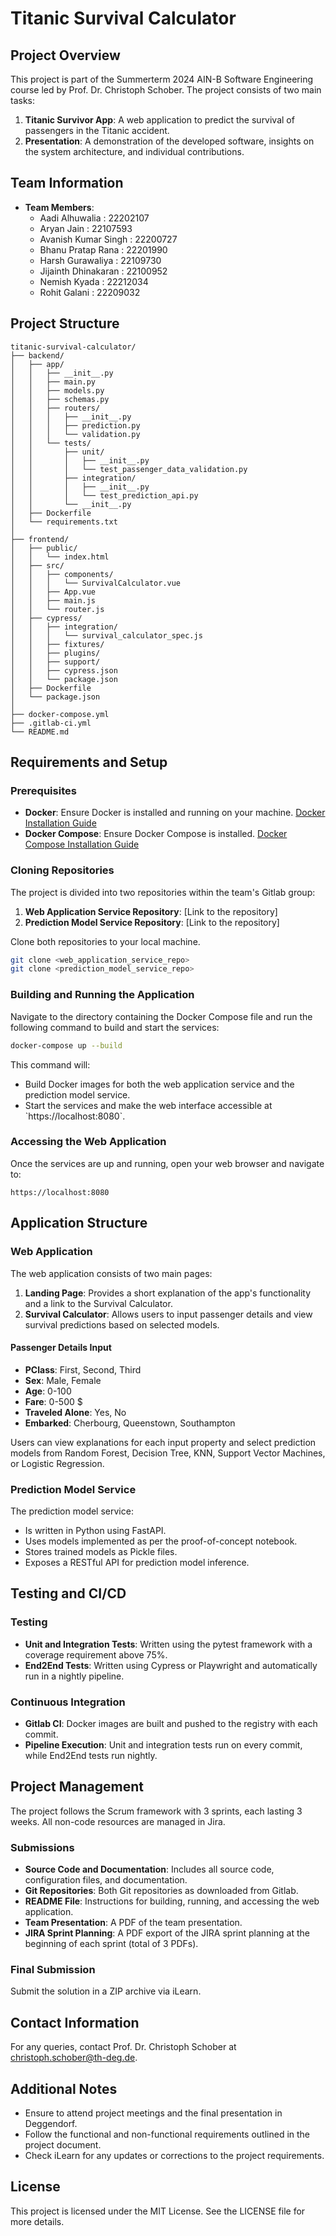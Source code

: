 # Titanic Survival Calculator

## Project Overview

This project is part of the Summerterm 2024 AIN-B Software Engineering course led by Prof. Dr. Christoph Schober. The project consists of two main tasks:

1. **Titanic Survivor App**: A web application to predict the survival of passengers in the Titanic accident.
2. **Presentation**: A demonstration of the developed software, insights on the system architecture, and individual contributions.

## Team Information

- **Team Members**: 
  - Aadi Alhuwalia : 22202107
  - Aryan Jain : 22107593
  - Avanish Kumar Singh : 22200727
  - Bhanu Pratap Rana : 22201990
  - Harsh Gurawaliya : 22109730
  - Jijainth Dhinakaran : 22100952
  - Nemish Kyada : 22212034
  - Rohit Galani : 22209032

## Project Structure
```
titanic-survival-calculator/
├── backend/
│   ├── app/
│   │   ├── __init__.py
│   │   ├── main.py
│   │   ├── models.py
│   │   ├── schemas.py
│   │   ├── routers/
│   │   │   ├── __init__.py
│   │   │   ├── prediction.py
│   │   │   └── validation.py
│   │   └── tests/
│   │       ├── unit/
│   │       │   ├── __init__.py
│   │       │   └── test_passenger_data_validation.py
│   │       ├── integration/
│   │       │   ├── __init__.py
│   │       │   └── test_prediction_api.py
│   │       └── __init__.py
│   ├── Dockerfile
│   └── requirements.txt
│
├── frontend/
│   ├── public/
│   │   └── index.html
│   ├── src/
│   │   ├── components/
│   │   │   └── SurvivalCalculator.vue
│   │   ├── App.vue
│   │   ├── main.js
│   │   └── router.js
│   ├── cypress/
│   │   ├── integration/
│   │   │   └── survival_calculator_spec.js
│   │   ├── fixtures/
│   │   ├── plugins/
│   │   ├── support/
│   │   ├── cypress.json
│   │   └── package.json
│   ├── Dockerfile
│   └── package.json
│
├── docker-compose.yml
├── .gitlab-ci.yml
└── README.md
```
## Requirements and Setup

### Prerequisites

- **Docker**: Ensure Docker is installed and running on your machine. [Docker Installation Guide](https://docs.docker.com/get-docker/)
- **Docker Compose**: Ensure Docker Compose is installed. [Docker Compose Installation Guide](https://docs.docker.com/compose/install/)

### Cloning Repositories

The project is divided into two repositories within the team's Gitlab group:

1. **Web Application Service Repository**: [Link to the repository]
2. **Prediction Model Service Repository**: [Link to the repository]

Clone both repositories to your local machine.

```sh
git clone <web_application_service_repo>
git clone <prediction_model_service_repo>
```

### Building and Running the Application

Navigate to the directory containing the Docker Compose file and run the following command to build and start the services:

```sh
docker-compose up --build
```

This command will:
- Build Docker images for both the web application service and the prediction model service.
- Start the services and make the web interface accessible at \`https://localhost:8080\`.

### Accessing the Web Application

Once the services are up and running, open your web browser and navigate to:

```
https://localhost:8080
```

## Application Structure

### Web Application

The web application consists of two main pages:

1. **Landing Page**: Provides a short explanation of the app's functionality and a link to the Survival Calculator.
2. **Survival Calculator**: Allows users to input passenger details and view survival predictions based on selected models.

#### Passenger Details Input

- **PClass**: First, Second, Third
- **Sex**: Male, Female
- **Age**: 0-100
- **Fare**: 0-500 $
- **Traveled Alone**: Yes, No
- **Embarked**: Cherbourg, Queenstown, Southampton

Users can view explanations for each input property and select prediction models from Random Forest, Decision Tree, KNN, Support Vector Machines, or Logistic Regression.

### Prediction Model Service

The prediction model service:
- Is written in Python using FastAPI.
- Uses models implemented as per the proof-of-concept notebook.
- Stores trained models as Pickle files.
- Exposes a RESTful API for prediction model inference.

## Testing and CI/CD

### Testing

- **Unit and Integration Tests**: Written using the pytest framework with a coverage requirement above 75%.
- **End2End Tests**: Written using Cypress or Playwright and automatically run in a nightly pipeline.

### Continuous Integration

- **Gitlab CI**: Docker images are built and pushed to the registry with each commit.
- **Pipeline Execution**: Unit and integration tests run on every commit, while End2End tests run nightly.

## Project Management

The project follows the Scrum framework with 3 sprints, each lasting 3 weeks. All non-code resources are managed in Jira.

### Submissions

- **Source Code and Documentation**: Includes all source code, configuration files, and documentation.
- **Git Repositories**: Both Git repositories as downloaded from Gitlab.
- **README File**: Instructions for building, running, and accessing the web application.
- **Team Presentation**: A PDF of the team presentation.
- **JIRA Sprint Planning**: A PDF export of the JIRA sprint planning at the beginning of each sprint (total of 3 PDFs).

### Final Submission

Submit the solution in a ZIP archive via iLearn.

## Contact Information

For any queries, contact Prof. Dr. Christoph Schober at christoph.schober@th-deg.de.

## Additional Notes

- Ensure to attend project meetings and the final presentation in Deggendorf.
- Follow the functional and non-functional requirements outlined in the project document.
- Check iLearn for any updates or corrections to the project requirements.

## License

This project is licensed under the MIT License. See the LICENSE file for more details.
